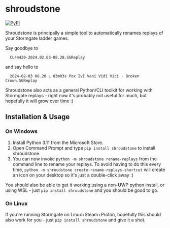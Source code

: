 # shroudstone

[![PyPI](https://img.shields.io/pypi/v/shroudstone)](https://pypi.org/project/shroudstone/)

Shroudstone is principally a simple tool to automatically renames replays of
your Stormgate ladder games.

Say goodbye to 

      CL44420-2024.02.03-08.28.SGReplay

and say hello to 

      2024-02-03 08.28 L 03m03s Pox IvI Veni Vidi Vici - Broken Crown.SGReplay

Shroudstone also acts as a general Python/CLI toolkit for working with
Stormgate replays - right now it's probably not useful for much, but hopefully
it will grow over time :)

## Installation & Usage

### On Windows

1. Install Python 3.11 from the Microsoft Store.
2. Open Command Prompt and type `pip install shroudstone` to install shroudstone.
3. You can now invoke `python -m shroudstone rename-replays` from the command
   line to rename your replays. To avoid having to do this every time, `python
   -m shroudstone create-rename-replays-shortcut` will create an icon on your
   desktop so it's just a double-click away :)

You should also be able to get it working using a non-UWP python install, or
using WSL - just `pip install shroudstone` and you should be good to go.

### On Linux

If you're running Stormgate on Linux+Steam+Proton, hopefully this should also
work for you - just `pip install shroudstone` and give it a shot.
